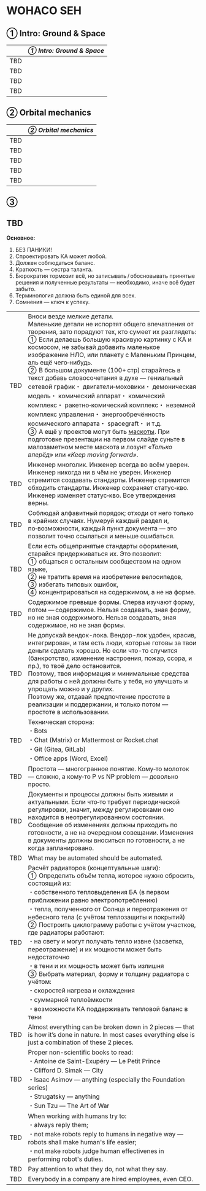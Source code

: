 # WOHACO SEH



## ➀ Intro: Ground & Space

| |*➀ Intro: Ground & Space*|
|:-|:-|
|TBD|  |
|TBD|  |
|TBD|  |
|TBD|  |



## ➁ Orbital mechanics

| |*➁ Orbital mechanics*|
|:-|:-|
|TBD|  |
|TBD|  |
|TBD|  |
|TBD|  |
|TBD|  |



## ➂



## TBD

**Основное:**

   1. БЕЗ ПАНИКИ!
   1. Спроектировать КА может любой.
   1. Должен соблюдаться баланс.
   1. Краткость — сестра таланта.
   1. Бюрократия тормозит всё, но записывать / обосновывать принятые решения и полученные результаты — необходимо, иначе всё будет забыто.
   1. Терминология должна быть единой для всех.
   1. Сомнения — ключ к успеху.

| | |
|:-|:-|
|TBD|Вноси везде мелкие детали.<br> Маленькие детали не испортят общего впечатления от творения, зато порадуют тех, кто сумеет их разглядеть:<br> ➀  Если делаешь большую красивую картинку с КА и космосом, не забывай добавить маленькое изображение НЛО, или планету с Маленьким Принцем, аль ещё чего‑нибудь.<br> ➁  В большом документе (100+ стр) старайтесь в текст добавь словосочетания в духе — гениальный сетевой график・ двигатели‑моховики・ демоническая модель・ комический аппарат・ комический комплекс・ ракетно‑комический комплекс・ неземной комплекс управления・ энергообречённость космического аппарата・ spacegraft・ и т.д.<br> ➂  А ещё у проектов могут быть [маскоты](маскоты.md). При подготовке презентации на первом слайде суньте в малозаметном месте маскота и лозунт *«Только вперёд»* или *«Keep moving forward»*.|
|TBD|Инженер многолик. Инженер всегда во всём уверен. Инженер никогда ни в чём не уверен. Инженер стремится создавать стандарты. Инженер стремится обходить стандарты. Инженер сохраняет статус‑кво. Инженер изменяет статус‑кво. Все утверждения верны.|
|TBD|Соблюдай алфавитный порядок; отходи от него только в крайних случаях. Нумеруй каждый раздел и, по‑возможности, каждый пункт документа — это позволит точно ссылаться и меньше ошибаться.|
|TBD|Если есть общепринятые стандарты оформления, старайся придерживаться их. Это позволит:<br> ➀  общаться с остальным сообществом на одном языке,<br> ➁  не тратить время на изобретение велосипедов,<br> ➂  избегать типовых ошибок,<br> ➃  концентрироваться на содержимом, а не на форме.|
|TBD|Содержимое превыше формы. Сперва изучают форму, потом — содержимое. Нельзя создавать, зная форму, но не зная содержимого. Нельзя создавать, зная содержимое, но не зная формы.|
|TBD|Не допускай вендок-лока. Вендор-лок удобен, красив, интегрирован, и там есть люди, которые готовы за твои деньги сделать хорошо. Но если что-то случится (банкротство, изменение настроения, пожар, ссора, и пр.), то твоё дело остановится.<br> Поэтому, твоя информация и минимальные средства для работы с ней должны быть у тебя, но улучшать и упрощать можно и у других.<br> Поэтому же, отдавай предпочтение простоте в реализации и поддержании, и только потом — простоте в использовании.|
|TBD|Техническая сторона:<br> ・Bots<br> ・Chat (Matrix) or Mattermost or Rocket.chat<br> ・Git (Gitea, GitLab)<br> ・Office apps (Word, Excel)|
|TBD|Простота — многогранное понятие. Кому‑то молоток — сложно, а кому‑то P vs NP problem — довольно просто.|
|TBD|Документы и процессы должны быть живыми и актуальными. Если что‑то требует периодической регулировки, значит, между регулировками оно находится в неотрегулированном состоянии. Сообщение об изменениях должны приходить по готовности, а не на очередном совещании. Изменения в документы должны вноситься по готовности, а не когда запланировано.|
|TBD|What may be automated should be automated.|
|TBD|Расчёт радиаторов (концептуальные шаги):<br> ➀  Определить объём тепла, которое нужно сбросить, состоящий из:<br> ・собственного тепловыделения БА (в первом приближении равно электропотреблению)<br> ・тепла, полученного от Солнца и переотражения от небесного тела (с учётом теплозащиты и покрытий)<br> ➁  Построить циклограмму работы с учётом участков, где радиаторы работают:<br> ・на свету и могут получать тепло извне (засветка, переотражение) и их мощности может быть недостаточно<br> ・в тени и их мощность может быть излишня<br> ➂  Выбрать материал, форму и толщину радиатора с учётом:<br> ・скоростей нагрева и охлаждения<br> ・суммарной теплоёмкости<br> ・возможности КА поддерживать тепловой баланс в тени|
|TBD|Almost everything can be broken down in 2 pieces — that is how it’s done in nature. In most cases everything else is just a combination of these 2 pieces.|
|TBD|Proper non-scientific books to read:<br> ・Antoine de Saint-Exupéry — Le Petit Prince<br> ・Clifford D. Simak — City<br> ・Isaac Asimov — anything (especially the Foundation series)<br> ・Strugatsky — anything<br> ・Sun Tzu — The Art of War|
|TBD|When working with humans try to:<br> ・always reply them;<br> ・not make robots reply to humans in negative way — robots shall make human's life easier;<br> ・not make robots judge human effectivenes in performing robot's duties.|
|TBD|Pay attention to what they do, not what they say.|
|TBD|Everybody in a company are hired employees, even CEO.|